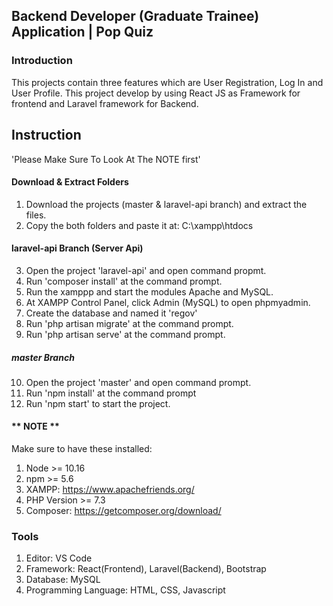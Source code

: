 ## Backend Developer (Graduate Trainee) Application | Pop Quiz

### Introduction
This projects contain three features which are User Registration, Log In and User Profile. This project develop by using React JS as Framework for frontend and Laravel framework for Backend.

## Instruction
'Please Make Sure To Look At The NOTE first'

#### Download & Extract Folders
1. Download the projects (master & laravel-api branch) and extract the files.
2. Copy the both folders and paste it at: C:\xampp\htdocs

#### laravel-api Branch (Server Api)
3. Open the project 'laravel-api' and open command propmt.
4. Run 'composer install' at the command prompt.
5. Run the xamppp and start the modules Apache and MySQL.
6. At XAMPP Control Panel, click Admin (MySQL) to open phpmyadmin.
7. Create the database and named it 'regov'
8. Run 'php artisan migrate' at the command prompt.
9. Run 'php artisan serve' at the command prompt.

##### master Branch
10. Open the project 'master' and open command prompt.
11. Run 'npm install' at the command prompt
12. Run 'npm start' to start the project.

#### ** NOTE **
Make sure to have these installed:
1. Node >= 10.16
2. npm >= 5.6
3. XAMPP: https://www.apachefriends.org/
4. PHP Version >= 7.3
5. Composer: https://getcomposer.org/download/

### Tools
1. Editor: VS Code
2. Framework: React(Frontend), Laravel(Backend), Bootstrap
3. Database: MySQL
4. Programming Language: HTML, CSS, Javascript
